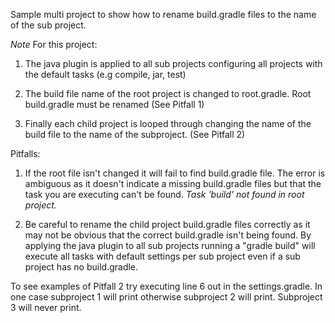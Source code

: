 Sample multi project to show how to rename build.gradle files to the name of the sub project.

*Note*
For this project: 

1. The java plugin is applied to all sub projects configuring all projects with the default tasks (e.g compile, jar, test)

2. The build file name of the root project is changed to root.gradle. Root build.gradle must be renamed (See Pitfall 1)

3. Finally each child project is looped through changing the name of the build file to the name of the subproject. (See Pitfall 2)

Pitfalls:

1. If the root file isn't changed it will fail to find build.gradle file. The error is ambiguous as it doesn't indicate a missing build.gradle files but that the task you are executing can't be found. *Task 'build' not found in root project.*

2. Be careful to rename the child project build.gradle files correctly as it may not be obvious that the correct build.gradle isn't being found. By applying the java plugin to all sub projects running a "gradle build" will execute all tasks with default settings per sub project even if a sub project has no build.gradle. 

To see examples of Pitfall 2 try executing line 6 out in the settings.gradle. In one case subproject 1 will print otherwise subproject 2 will print. Subproject 3 will never print.
